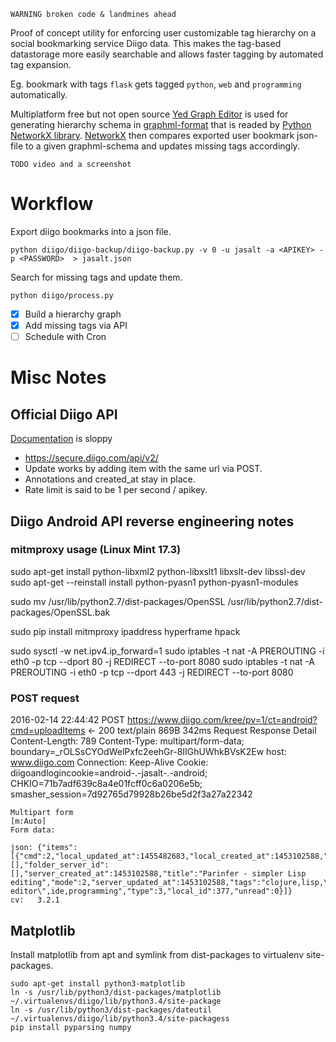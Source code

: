     WARNING broken code & landmines ahead

Proof of concept utility for enforcing user customizable tag hierarchy on a social bookmarking service Diigo data. This makes the tag-based datastorage more easily searchable and allows faster tagging by automated tag expansion.

Eg. bookmark with tags `flask` gets tagged `python`, `web` and `programming` automatically.

Multiplatform free but not open source [Yed Graph Editor](https://www.yworks.com/products/yed) is used for generating hierarchy schema in [graphml-format](http://graphml.graphdrawing.org/) that is readed by [Python NetworkX library](https://networkx.github.io/). [NetworkX](https://networkx.github.io/) then compares exported user bookmark json-file to a given graphml-schema and updates missing tags accordingly.

    TODO video and a screenshot

# Workflow
Export diigo bookmarks into a json file.

    python diigo/diigo-backup/diigo-backup.py -v 0 -u jasalt -a <APIKEY> -p <PASSWORD>  > jasalt.json
    
Search for missing tags and update them.

    python diigo/process.py
    
* [x] Build a hierarchy graph
* [x] Add missing tags via API
* [ ] Schedule with Cron

# Misc Notes
## Official Diigo API 
[Documentation](https://www.diigo.com/api_dev) is sloppy

* https://secure.diigo.com/api/v2/
* Update works by adding item with the same url via POST. 
* Annotations and created_at stay in place. 
* Rate limit is said to be 1 per second / apikey.

## Diigo Android API reverse engineering notes
### mitmproxy usage (Linux Mint 17.3)
sudo apt-get install python-libxml2 python-libxslt1 libxslt-dev libssl-dev
sudo apt-get --reinstall install python-pyasn1 python-pyasn1-modules


sudo mv /usr/lib/python2.7/dist-packages/OpenSSL /usr/lib/python2.7/dist-packages/OpenSSL.bak

sudo pip install mitmproxy ipaddress hyperframe hpack


sudo sysctl -w net.ipv4.ip_forward=1
sudo iptables -t nat -A PREROUTING -i eth0 -p tcp --dport 80 -j REDIRECT --to-port 8080
sudo iptables -t nat -A PREROUTING -i eth0 -p tcp --dport 443 -j REDIRECT --to-port 8080

### POST request
  2016-02-14 22:44:42 POST https://www.diigo.com/kree/pv=1/ct=android?cmd=uploadItems
    ← 200 text/plain 869B 342ms
     Request Response Detail
     Content-Length:  789                                                                                    Content-Type:    multipart/form-data; boundary=_rOLSsCYOdWelPxfc2eehGr-8IIGhUWhkBVsK2Ew                     host:            www.diigo.com                                                                              Connection:      Keep-Alive                                                                                 Cookie:          diigoandlogincookie=android-.-jasalt-.-android; CHKIO=71b7adf639c8a4e01fcff0c6a0206e5b; smasher_session=7d92765d79928b26be5d2f3a27a22342                                  
    
    Multipart form                                                                                                 [m:Auto]
    Form data:

    json: {"items":[{"cmd":2,"local_updated_at":1455482683,"local_created_at":1453102588,"desc":"","url":"https://shaunlebron.github.io/parinfer/","server_id":294257937,"outliners_id":[],"folder_server_id":[],"server_created_at":1453102588,"title":"Parinfer - simpler Lisp editing","mode":2,"server_updated_at":1453102588,"tags":"clojure,lisp,\"text editor\",ide,programming","type":3,"local_id":377,"unread":0}]}
    cv:   3.2.1


## Matplotlib
Install matplotlib from apt and symlink from dist-packages to virtualenv site-packages.

    sudo apt-get install python3-matplotlib
    ln -s /usr/lib/python3/dist-packages/matplotlib ~/.virtualenvs/diigo/lib/python3.4/site-package
    ln -s /usr/lib/python3/dist-packages/dateutil ~/.virtualenvs/diigo/lib/python3.4/site-packagess
    pip install pyparsing numpy


